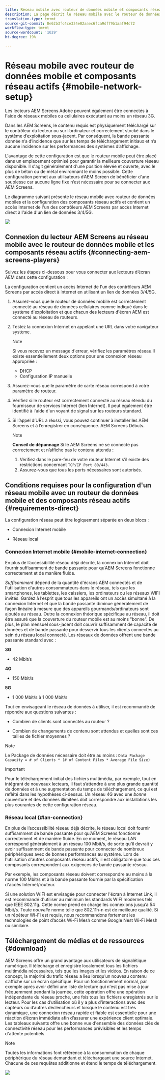 ```yaml
---
title: Réseau mobile avec routeur de données mobile et composants réseau actifs
description: La page décrit le réseau mobile avec le routeur de données mobile et les composants réseau actifs
translation-type: tm+mt
source-git-commit: 8e62b3fc4ce324e02aaec6fca9df79b1aaf94d72
workflow-type: tm+mt
source-wordcount: '1029'
ht-degree: 19%

---
```



# Réseau mobile avec routeur de données mobile et composants réseau actifs {#mobile-network-setup}

Les lecteurs AEM Screens Adobe peuvent également être connectés à l&#39;aide de réseaux mobiles ou cellulaires exécutant au moins un réseau 3G.

Dans les AEM Screens, le contenu requis est physiquement téléchargé sur le contrôleur du lecteur ou sur l’ordinateur et correctement stocké dans le système d’exploitation sous-jacent. Par conséquent, la bande passante donnée n’a d’incidence que sur les temps de téléchargement initiaux et n’a aucune incidence sur les performances des systèmes d’affichage.

L&#39;avantage de cette configuration est que le routeur mobile peut être placé dans un emplacement optimisé pour garantir la meilleure couverture réseau disponible. Il s&#39;agit généralement d&#39;une position élevée et ouverte, avec le plus de béton ou de métal environnant le moins possible.
Cette configuration permet aux utilisateurs d’AEM Screen de bénéficier d’une souplesse car aucune ligne fixe n’est nécessaire pour se connecter aux AEM Screens.

Le diagramme suivant présente le réseau mobile avec routeur de données mobiles et la configuration des composants réseau actifs et contient un accès Internet de l&#39;un des contrôleurs AEM Screens par accès Internet direct à l&#39;aide d&#39;un lien de données 3/4/5G.

![](/help/using/assets/mobile-network-1.png)

## Connexion du lecteur AEM Screens au réseau mobile avec le routeur de données mobile et les composants réseau actifs {#connecting-aem-screens-players}

Suivez les étapes ci-dessous pour vous connecter aux lecteurs d’écran AEM dans cette configuration :

La configuration contient un accès Internet de l&#39;un des contrôleurs AEM Screens par accès direct à Internet en utilisant un lien de données 3/4/5G.

1. Assurez-vous que le routeur de données mobile est correctement connecté au réseau de données cellulaires comme indiqué dans le système d&#39;exploitation et que chacun des lecteurs d&#39;écran AEM est connecté au réseau de routeurs.
1. Testez la connexion Internet en appelant une URL dans votre navigateur système.
   >[!NOTE]
   >Si vous recevez un message d&#39;erreur, vérifiez les paramètres réseau.Il existe essentiellement deux options pour une connexion réseau appropriée :
   >* DHCP
   >* Configuration IP manuelle


1. Assurez-vous que le paramètre de carte réseau correspond à votre paramètre de routeur.

1. Vérifiez si le routeur est correctement connecté au réseau étendu du fournisseur de services Internet (lien Internet). Il peut également être identifié à l&#39;aide d&#39;un voyant de signal sur les routeurs standard.
1. Si l’appel d’URL a réussi, vous pouvez continuer à installer les AEM Screens et à l’enregistrer en conséquence. AEM Screens Débuts.

   >[!NOTE]
   >**Conseil de dépannage**
   >Si le AEM Screens ne se connecte pas correctement et n’affiche pas le contenu attendu :
   >
   >1. Vérifiez dans le pare-feu de votre routeur Internet s’il existe des restrictions concernant `TCP/IP Port 80/443`.
   >1. Assurez-vous que tous les ports nécessaires sont autorisés.



## Conditions requises pour la configuration d&#39;un réseau mobile avec un routeur de données mobile et des composants réseau actifs {#requirements-direct}

La configuration réseau peut être logiquement séparée en deux blocs :

* Connexion Internet mobile

* Réseau local

### Connexion Internet mobile {#mobile-internet-connection}

En plus de l’accessibilité réseau déjà décrite, la connexion Internet doit fournir suffisamment de bande passante pour qu’AEM Screens fonctionne correctement et de manière fluide.

*Suffisamment* dépend de la quantité d&#39;écrans AEM connectés et de l&#39;utilisation d&#39;autres consommateurs dans le réseau, tels que les smartphones, les tablettes, les caissiers, les ordinateurs ou les réseaux WIFI invités.
Gardez à l’esprit que tous les appareils ont un accès simultané à la connexion Internet et que la bande passante diminue généralement de façon linéaire à mesure que des appareils gourmands/ordinateurs sont ajoutés au réseau.
Outre la connexion théorique spécifique au réseau, il doit être assuré que la couverture du routeur mobile est au moins &quot;bonne&quot;. De plus, le plan mensuel sous-jacent doit couvrir suffisamment de capacité de données et de bande passante pour desservir tous les clients connectés au sein du réseau local connecté.
Les réseaux de données offrent une bande passante standard avec :

**3G**
* 42 Mbit/s

**4G**
* 150 Mbit/s

**5G**
* 1 000 Mbit/s à 1 000 Mbit/s

Tout en envisageant le réseau de données à utiliser, il est recommandé de répondre aux questions suivantes :

* Combien de clients sont connectés au routeur ?

* Combien de changements de contenu sont attendus et quelles sont ces tailles de fichier moyennes ?

>[!NOTE]
>Le Package de données nécessaire doit être au moins :
`Data Package Capacity = # of Clients * (# of Content Files * Average File Size)`

>[!IMPORTANT]
>Pour le téléchargement initial des fichiers multimédia, par exemple, tout en intégrant de nouveaux lecteurs, il faut s’attendre à une plus grande quantité de données et à une augmentation du temps de téléchargement, ce qui est reflété dans les hypothèses ci-dessus. Un réseau 4G avec une *bonne* couverture et des données illimitées doit correspondre aux installations les plus courantes de cette configuration réseau.


### Réseau local {#lan-connection}

En plus de l’accessibilité réseau déjà décrite, le réseau local doit fournir suffisamment de bande passante pour qu’AEM Screens fonctionne correctement et de manière fluide. En ce moment, le réseau LAN correspond généralement à un réseau 100 Mbit/s, de sorte qu&#39;il devrait y avoir suffisamment de bande passante pour connecter de nombreux périphériques avec de bonnes performances au système. Lors de l&#39;utilisation d&#39;autres composants réseau actifs, il est obligatoire que tous ces composants correspondent aux exigences de bande passante réseau.

Par exemple, les composants réseau doivent correspondre au moins à la norme 100 Mbit/s et à la bande passante fournie par la spécification d&#39;accès Internet/routeur.

Si une solution WIFI est envisagée pour connecter l&#39;écran à Internet Link, il est recommandé d&#39;utiliser au minimum les standards WIFI modernes tels que IEEE 802.11g. Cette norme prend en charge les connexions jusqu’à 54 Mbit/s. Toute *nouvelle* norme telle que 802.11h-n est de meilleure qualité. Si un répéteur Wi-Fi est requis, nous recommandons fortement les technologies de point d’accès Wi-Fi Mesh comme Google Nest Wi-Fi Mesh ou similaire.

## Téléchargement de médias et de ressources {#download}

AEM Screens offre un grand avantage aux utilisateurs de signalétique numérique. Il télécharge et enregistre localement tous les fichiers multimédia nécessaires, tels que les images et les vidéos. En raison de ce concept, la majorité du trafic réseau a lieu lorsqu’un nouveau contenu s’affiche sur un écran spécifique.
Pour un fonctionnement normal, par exemple après avoir défini une liste de lecture qui n&#39;est pas mise à jour fréquemment pendant la journée, cette opération offre une opération indépendante du réseau proche, une fois tous les fichiers enregistrés sur le lecteur.
Pour les cas d’utilisation où il y a plus d’interactions avec des capteurs ou d’autres déclencheurs et lorsque le contenu est très dynamique, une connexion réseau rapide et fiable est essentielle pour une réaction d’écran immédiate afin d’assurer une expérience client optimale.
Les tableaux suivants offre une bonne vue d&#39;ensemble des données clés de connectivité réseau pour les performances prévisibles et les temps d&#39;attente potentiels.

>[!NOTE]
>Toutes les informations font référence à la consommation de chaque périphérique du réseau demandant et téléchargeant une source Internet. Chacune de ces requêtes additionne et étend le temps de téléchargement.

![](/help/using/assets/mobile-router-download.png)



